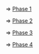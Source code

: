 

=> [Phase 1](https://github.com/saimhasan10/Java-practice/tree/main/JAVA_PRACTICE/01.Secret_Seed/phase_1) 


=> [Phase 2](https://github.com/saimhasan10/Java-practice/tree/main/JAVA_PRACTICE/01.Secret_Seed/phase_2)


=> [Phase 3](https://github.com/saimhasan10/Java-practice/tree/main/JAVA_PRACTICE/01.Secret_Seed/phase_3)


=> [Phase 4](https://github.com/saimhasan10/Java-practice/tree/main/JAVA_PRACTICE/01.Secret_Seed/phase_4)
